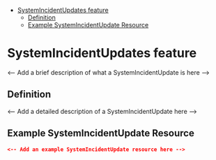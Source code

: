 <!-- START doctoc generated TOC please keep comment here to allow auto update -->
<!-- DON'T EDIT THIS SECTION, INSTEAD RE-RUN doctoc TO UPDATE -->

- [SystemIncidentUpdates feature](#systemincidentupdates-feature)
  - [Definition](#definition)
  - [Example SystemIncidentUpdate Resource](#example-systemincidentupdate-resource)

<!-- END doctoc generated TOC please keep comment here to allow auto update -->

# SystemIncidentUpdates feature

<-- Add a brief description of what a SystemIncidentUpdate is here -->

## Definition

<-- Add a detailed description of a SystemIncidentUpdate here -->

## Example SystemIncidentUpdate Resource

```json
<-- Add an example SystemIncidentUpdate resource here -->
```
